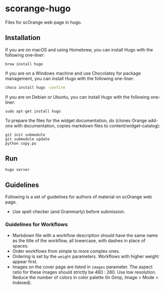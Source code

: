# scorange-hugo

Files for scOrange web page in hugo.

## Installation

If you are on macOS and using Homebrew, you can install Hugo with the following one-liner:

	brew install hugo

If you are on a Windows machine and use Chocolatey for package management, you can install Hugo with the following one-liner:
```sh
choco install hugo -confirm
```

If you are on Debian or Ubuntu, you can install Hugo with the following one-liner:

    sudo apt-get install hugo
    
To prepare the files for the widget documentation, do (clones Orange add-ons with documentation, copies markdown files to content/widget-catalog):

    git init submodule
    git submodule update
    python copy.pu
    
## Run

    hugo server

## Guidelines

Following is a set of guidelines for authors of material on scOrange web page.

* Use spell checker (and Grammarly) before submission.

### Guidelines for Workflows

* Markdown file with a workflow description should have the same name as the title of the workflow, all lowercase, with dashes in place of spaces.
* Order workflows from simple to more complex ones.
* Ordering is set by the `weight` parameters. Workflows with higher weight appear first.
* Images on the cover page are listed in `images` parameter. The aspect ratio for these images should strictly be 460 : 280. Use low resolution. Reduce the number of colors in color palette (In Gimp, Image > Mode > Indexed).
